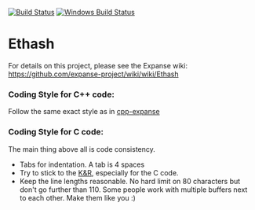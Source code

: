 [![Build Status](https://travis-ci.org/expanse/ethash.svg?branch=master)](https://travis-ci.org/expanse/ethash)
[![Windows Build Status](https://ci.appveyor.com/api/projects/status/github/debris/ethash?branch=master&svg=true)](https://ci.appveyor.com/project/debris/ethash-nr37r/branch/master)

# Ethash

For details on this project, please see the Expanse wiki:
https://github.com/expanse-project/wiki/wiki/Ethash

### Coding Style for C++ code:

Follow the same exact style as in [cpp-expanse](https://github.com/expanse-project/cpp-expanse/blob/develop/CodingStandards.txt)

### Coding Style for C code:

The main thing above all is code consistency.

- Tabs for indentation. A tab is 4 spaces
- Try to stick to the [K&R](http://en.wikipedia.org/wiki/Indent_style#K.26R_style),
  especially for the C code.
- Keep the line lengths reasonable. No hard limit on 80 characters but don't go further
  than 110. Some people work with multiple buffers next to each other.
  Make them like you :)
